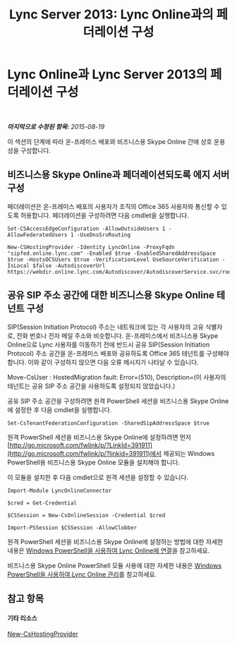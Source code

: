 ﻿---
title: 'Lync Server 2013: Lync Online과의 페더레이션 구성'
TOCTitle: Lync Online과의 페더레이션 구성
ms:assetid: a10bd1d5-c003-46db-9f57-7d55d3fa08da
ms:mtpsurl: https://technet.microsoft.com/ko-kr/library/JJ205126(v=OCS.15)
ms:contentKeyID: 49304569
ms.date: 08/24/2015
mtps_version: v=OCS.15
ms.translationtype: HT
---

# Lync Online과 Lync Server 2013의 페더레이션 구성

 

_**마지막으로 수정된 항목:** 2015-08-19_

이 섹션의 단계에 따라 온-프레미스 배포와 비즈니스용 Skype Online 간에 상호 운용성을 구성합니다.

## 비즈니스용 Skype Online과 페더레이션되도록 에지 서버 구성

페더레이션은 온-프레미스 배포의 사용자가 조직의 Office 365 사용자와 통신할 수 있도록 허용합니다. 페더레이션을 구성하려면 다음 cmdlet을 실행합니다.

    Set-CSAccessEdgeConfiguration -AllowOutsideUsers 1 -AllowFederatedUsers 1 -UseDnsSrvRouting

    New-CSHostingProvider -Identity LyncOnline -ProxyFqdn "sipfed.online.lync.com" -Enabled $true -EnabledSharedAddressSpace $true -HostsOCSUsers $true -VerificationLevel UseSourceVerification -IsLocal $false -AutodiscoverUrl https://webdir.online.lync.com/Autodiscover/AutodiscoverService.svc/root

## 공유 SIP 주소 공간에 대한 비즈니스용 Skype Online 테넌트 구성

SIP(Session Initiation Protocol) 주소는 네트워크에 있는 각 사용자의 고유 식별자로, 전화 번호나 전자 메일 주소와 비슷합니다. 온-프레미스에서 비즈니스용 Skype Online으로 Lync 사용자를 이동하기 전에 반드시 공유 SIP(Session Initiation Protocol) 주소 공간을 온-프레미스 배포와 공유하도록 Office 365 테넌트를 구성해야 합니다. 이와 같이 구성하지 않으면 다음 오류 메시지가 나타날 수 있습니다.

Move-CsUser : HostedMigration fault: Error=(510), Description=(이 사용자의 테넌트는 공유 SIP 주소 공간을 사용하도록 설정되지 않았습니다.)

공유 SIP 주소 공간을 구성하려면 원격 PowerShell 세션을 비즈니스용 Skype Online에 설정한 후 다음 cmdlet을 실행합니다.

    Set-CsTenantFederationConfiguration -SharedSipAddressSpace $true

원격 PowerShell 세션을 비즈니스용 Skype Online에 설정하려면 먼저 [http://go.microsoft.com/fwlink/p/?LinkId=391911](http://go.microsoft.com/fwlink/p/?linkid=391911)에서 제공되는 Windows PowerShell용 비즈니스용 Skype Online 모듈을 설치해야 합니다.

이 모듈을 설치한 후 다음 cmdlet으로 원격 세션을 설정할 수 있습니다.

    Import-Module LyncOnlineConnector

    $cred = Get-Credential

    $CSSession = New-CsOnlineSession -Credential $cred

    Import-PSSession $CSSession -AllowClobber

원격 PowerShell 세션을 비즈니스용 Skype Online에 설정하는 방법에 대한 자세한 내용은 [Windows PowerShell을 사용하여 Lync Online에 연결](https://docs.microsoft.com/en-us/SkypeForBusiness/set-up-your-computer-for-windows-powershell/set-up-your-computer-for-windows-powershell)을 참고하세요.

비즈니스용 Skype Online PowerShell 모듈 사용에 대한 자세한 내용은 [Windows PowerShell을 사용하여 Lync Online 관리](skype-for-business-online-using-windows-powershell-to-manage-your-tenant.md)를 참고하세요.

## 참고 항목

#### 기타 리소스

[New-CsHostingProvider](new-cshostingprovider.md)


